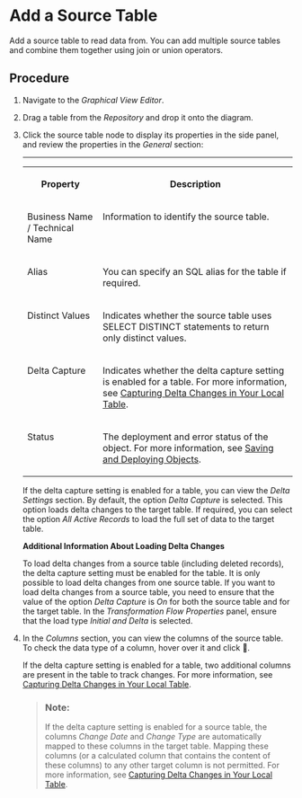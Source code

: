 <!-- loioec702fe3b1134f278c5c538b447b7435 -->

<link rel="stylesheet" type="text/css" href="../css/sap-icons.css"/>

# Add a Source Table

Add a source table to read data from. You can add multiple source tables and combine them together using join or union operators.



<a name="loioec702fe3b1134f278c5c538b447b7435__steps_xpb_dqj_lyb"/>

## Procedure

1.  Navigate to the *Graphical View Editor*.

2.  Drag a table from the *Repository* and drop it onto the diagram.

3.  Click the source table node to display its properties in the side panel, and review the properties in the *General* section:

    ****


    <table>
    <tr>
    <th valign="top">

    Property
    
    </th>
    <th valign="top">

    Description
    
    </th>
    </tr>
    <tr>
    <td valign="top">
    
    Business Name / Technical Name
    
    </td>
    <td valign="top">
    
    Information to identify the source table.
    
    </td>
    </tr>
    <tr>
    <td valign="top">
    
    Alias
    
    </td>
    <td valign="top">
    
    You can specify an SQL alias for the table if required.
    
    </td>
    </tr>
    <tr>
    <td valign="top">
    
    Distinct Values
    
    </td>
    <td valign="top">
    
    Indicates whether the source table uses SELECT DISTINCT statements to return only distinct values.
    
    </td>
    </tr>
    <tr>
    <td valign="top">
    
    Delta Capture
    
    </td>
    <td valign="top">
    
    Indicates whether the delta capture setting is enabled for a table. For more information, see [Capturing Delta Changes in Your Local Table](capturing-delta-changes-in-your-local-table-154bdff.md).
    
    </td>
    </tr>
    <tr>
    <td valign="top">
    
    Status
    
    </td>
    <td valign="top">
    
    The deployment and error status of the object. For more information, see [Saving and Deploying Objects](../Creating-Finding-Sharing-Objects/saving-and-deploying-objects-7c0b560.md).
    
    </td>
    </tr>
    </table>
    
    If the delta capture setting is enabled for a table, you can view the *Delta Settings* section. By default, the option *Delta Capture* is selected. This option loads delta changes to the target table. If required, you can select the option *All Active Records* to load the full set of data to the target table.

    **Additional Information About Loading Delta Changes**

    To load delta changes from a source table \(including deleted records\), the delta capture setting must be enabled for the table. It is only possible to load delta changes from one source table. If you want to load delta changes from a source table, you need to ensure that the value of the option *Delta Capture* is *On* for both the source table and for the target table. In the *Transformation Flow Properties* panel, ensure that the load type *Initial and Delta* is selected.

4.  In the *Columns* section, you can view the columns of the source table. To check the data type of a column, hover over it and click <span class="FPA-icons"></span>.

    If the delta capture setting is enabled for a table, two additional columns are present in the table to track changes. For more information, see [Capturing Delta Changes in Your Local Table](capturing-delta-changes-in-your-local-table-154bdff.md).

    > ### Note:  
    > If the delta capture setting is enabled for a source table, the columns *Change Date* and *Change Type* are automatically mapped to these columns in the target table. Mapping these columns \(or a calculated column that contains the content of these columns\) to any other target column is not permitted. For more information, see [Capturing Delta Changes in Your Local Table](capturing-delta-changes-in-your-local-table-154bdff.md).



